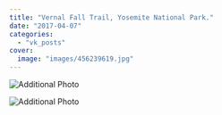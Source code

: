 ```yaml
---
title: "Vernal Fall Trail, Yosemite National Park."
date: "2017-04-07"
categories: 
  - "vk_posts"
cover:
  image: "images/456239619.jpg"
---
```


![Additional Photo](https://vodpop.ru/wp-content/uploads/2023/07/456239620.jpg)

![Additional Photo](https://vodpop.ru/wp-content/uploads/2023/07/456239621.jpg)
